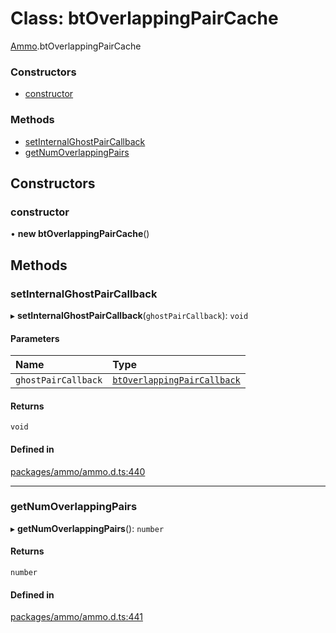 # Class: btOverlappingPairCache

[Ammo](../modules/Ammo.md).btOverlappingPairCache

### Constructors

- [constructor](Ammo.btOverlappingPairCache.md#constructor)

### Methods

- [setInternalGhostPairCallback](Ammo.btOverlappingPairCache.md#setinternalghostpaircallback)
- [getNumOverlappingPairs](Ammo.btOverlappingPairCache.md#getnumoverlappingpairs)

## Constructors

### constructor

• **new btOverlappingPairCache**()

## Methods

### setInternalGhostPairCallback

▸ **setInternalGhostPairCallback**(`ghostPairCallback`): `void`

#### Parameters

| Name | Type |
| :------ | :------ |
| `ghostPairCallback` | [`btOverlappingPairCallback`](Ammo.btOverlappingPairCallback.md) |

#### Returns

`void`

#### Defined in

[packages/ammo/ammo.d.ts:440](https://github.com/Orillusion/orillusion/blob/main/packages/ammo/ammo.d.ts#L440)

___

### getNumOverlappingPairs

▸ **getNumOverlappingPairs**(): `number`

#### Returns

`number`

#### Defined in

[packages/ammo/ammo.d.ts:441](https://github.com/Orillusion/orillusion/blob/main/packages/ammo/ammo.d.ts#L441)
